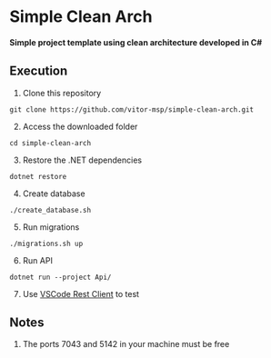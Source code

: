 # Simple Clean Arch

#### Simple project template using clean architecture developed in C#

## Execution

1. Clone this repository
```
git clone https://github.com/vitor-msp/simple-clean-arch.git
```

2. Access the downloaded folder
```
cd simple-clean-arch
```

3. Restore the .NET dependencies
```
dotnet restore
```

4. Create database
```
./create_database.sh
```

5. Run migrations
```
./migrations.sh up
```

6. Run API
```
dotnet run --project Api/
```

7. Use [VSCode Rest Client](tests-api.http) to test

## Notes

1. The ports 7043 and 5142 in your machine must be free